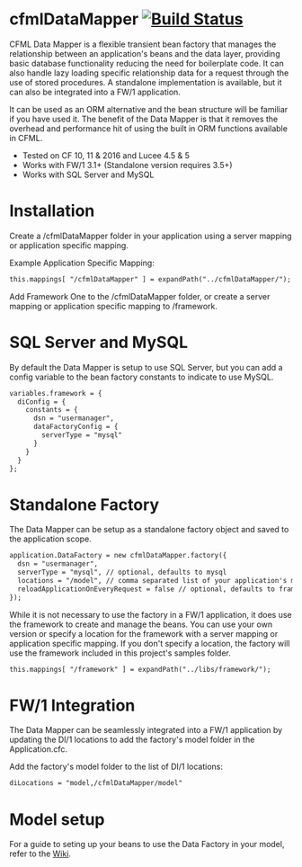 # cfmlDataMapper [![Build Status](https://travis-ci.org/cfGothChic/cfmlDataMapper.svg?branch=master)](https://travis-ci.org/cfGothChic/cfmlDataMapper)

CFML Data Mapper is a flexible transient bean factory that manages the relationship between an application's beans and the data layer, providing basic database functionality reducing the need for boilerplate code. It can also handle lazy loading specific relationship data for a request through the use of stored procedures. A standalone implementation is available, but it can also be integrated into a FW/1 application.

It can be used as an ORM alternative and the bean structure will be familiar if you have used it. The benefit of the Data Mapper is that it removes the overhead and performance hit of using the built in ORM functions available in CFML.

* Tested on CF 10, 11 & 2016 and Lucee 4.5 & 5
* Works with FW/1 3.1+ (Standalone version requires 3.5+)
* Works with SQL Server and MySQL

# Installation

Create a /cfmlDataMapper folder in your application using a server mapping or application specific mapping.

Example Application Specific Mapping:

```coldfusion
this.mappings[ "/cfmlDataMapper" ] = expandPath("../cfmlDataMapper/");
```

Add Framework One to the /cfmlDataMapper folder, or create a server mapping or application specific mapping to /framework.

# SQL Server and MySQL

By default the Data Mapper is setup to use SQL Server, but you can add a config variable to the bean factory constants to indicate to use MySQL.

```coldfusion
variables.framework = {
  diConfig = {
    constants = {
      dsn = "usermanager",
      dataFactoryConfig = {
        serverType = "mysql"
      }
    }
  }
};
```

# Standalone Factory

The Data Mapper can be setup as a standalone factory object and saved to the application scope.

```coldfusion
application.DataFactory = new cfmlDataMapper.factory({
  dsn = "usermanager",
  serverType = "mysql", // optional, defaults to mysql
  locations = "/model", // comma separated list of your application's model locations that contain a bean folder
  reloadApplicationOnEveryRequest = false // optional, defaults to framework default
});
```

While it is not necessary to use the factory in a FW/1 application, it does use the framework to create and manage the beans. You can use your own version or specify a location for the framework with a server mapping or application specific mapping. If you don't specify a location, the factory will use the framework included in this project's samples folder.

```coldfusion
this.mappings[ "/framework" ] = expandPath("../libs/framework/");
```

# FW/1 Integration

The Data Mapper can be seamlessly integrated into a FW/1 application by updating the DI/1 locations to add the factory's model folder in the Application.cfc.

Add the factory's model folder to the list of DI/1 locations:

```coldfusion
diLocations = "model,/cfmlDataMapper/model"
```

# Model setup

For a guide to seting up your beans to use the Data Factory in your model, refer to the [Wiki](https://github.com/cfGothChic/cfmlDataMapper/wiki).
